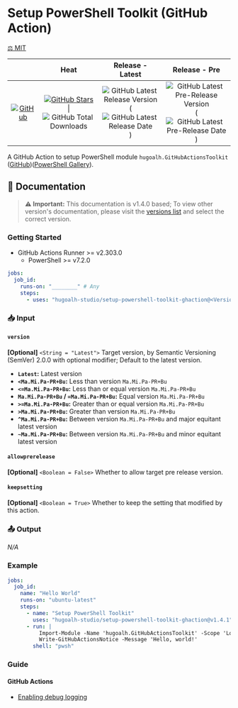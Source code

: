# Setup PowerShell Toolkit (GitHub Action)

[⚖️ MIT](./LICENSE.md)

|  | **Heat** | **Release - Latest** | **Release - Pre** |
|:-:|:-:|:-:|:-:|
| [![GitHub](https://img.shields.io/badge/GitHub-181717?logo=github&logoColor=ffffff&style=flat-square "GitHub")](https://github.com/hugoalh-studio/setup-powershell-toolkit-ghaction) | [![GitHub Stars](https://img.shields.io/github/stars/hugoalh-studio/setup-powershell-toolkit-ghaction?label=&logoColor=ffffff&style=flat-square "GitHub Stars")](https://github.com/hugoalh-studio/setup-powershell-toolkit-ghaction/stargazers) \| ![GitHub Total Downloads](https://img.shields.io/github/downloads/hugoalh-studio/setup-powershell-toolkit-ghaction/total?label=&style=flat-square "GitHub Total Downloads") | ![GitHub Latest Release Version](https://img.shields.io/github/release/hugoalh-studio/setup-powershell-toolkit-ghaction?sort=semver&label=&style=flat-square "GitHub Latest Release Version") (![GitHub Latest Release Date](https://img.shields.io/github/release-date/hugoalh-studio/setup-powershell-toolkit-ghaction?label=&style=flat-square "GitHub Latest Release Date")) | ![GitHub Latest Pre-Release Version](https://img.shields.io/github/release/hugoalh-studio/setup-powershell-toolkit-ghaction?include_prereleases&sort=semver&label=&style=flat-square "GitHub Latest Pre-Release Version") (![GitHub Latest Pre-Release Date](https://img.shields.io/github/release-date-pre/hugoalh-studio/setup-powershell-toolkit-ghaction?label=&style=flat-square "GitHub Latest Pre-Release Date")) |

A GitHub Action to setup PowerShell module `hugoalh.GitHubActionsToolkit` ([GitHub](https://github.com/hugoalh-studio/ghactions-toolkit-powershell))([PowerShell Gallery](https://www.powershellgallery.com/packages/hugoalh.GitHubActionsToolkit)).

## 📓 Documentation

> **⚠️ Important:** This documentation is v1.4.0 based; To view other version's documentation, please visit the [versions list](https://github.com/hugoalh-studio/setup-powershell-toolkit-ghaction/tags) and select the correct version.

### Getting Started

- GitHub Actions Runner >= v2.303.0
  - PowerShell >= v7.2.0

```yml
jobs:
  job_id:
    runs-on: "________" # Any
    steps:
      - uses: "hugoalh-studio/setup-powershell-toolkit-ghaction@<Version>"
```

### 📥 Input

#### `version`

**\[Optional\]** `<String = "Latest">` Target version, by Semantic Versioning (SemVer) 2.0.0 with optional modifier; Default to the latest version.

- **`Latest`:** Latest version
- **`<Ma.Mi.Pa-PR+Bu`:** Less than version `Ma.Mi.Pa-PR+Bu`
- **`<=Ma.Mi.Pa-PR+Bu`:** Less than or equal version `Ma.Mi.Pa-PR+Bu`
- **`Ma.Mi.Pa-PR+Bu` / `=Ma.Mi.Pa-PR+Bu`:** Equal version `Ma.Mi.Pa-PR+Bu`
- **`>=Ma.Mi.Pa-PR+Bu`:** Greater than or equal version `Ma.Mi.Pa-PR+Bu`
- **`>Ma.Mi.Pa-PR+Bu`:** Greater than version `Ma.Mi.Pa-PR+Bu`
- **`^Ma.Mi.Pa-PR+Bu`:** Between version `Ma.Mi.Pa-PR+Bu` and major equitant latest version
- **`~Ma.Mi.Pa-PR+Bu`:** Between version `Ma.Mi.Pa-PR+Bu` and minor equitant latest version

#### `allowprerelease`

**\[Optional\]** `<Boolean = False>` Whether to allow target pre release version.

#### `keepsetting`

**\[Optional\]** `<Boolean = True>` Whether to keep the setting that modified by this action.

### 📤 Output

*N/A*

### Example

```yml
jobs:
  job_id:
    name: "Hello World"
    runs-on: "ubuntu-latest"
    steps:
      - name: "Setup PowerShell Toolkit"
        uses: "hugoalh-studio/setup-powershell-toolkit-ghaction@v1.4.1"
      - run: |
          Import-Module -Name 'hugoalh.GitHubActionsToolkit' -Scope 'Local'
          Write-GitHubActionsNotice -Message 'Hello, world!'
        shell: "pwsh"
```

### Guide

#### GitHub Actions

- [Enabling debug logging](https://docs.github.com/en/actions/monitoring-and-troubleshooting-workflows/enabling-debug-logging)
